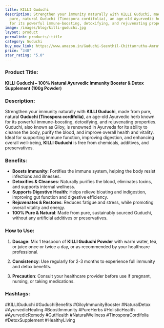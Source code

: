 ```yaml
---
title: KILLI Guduchi
description: Strengthen your immunity naturally with KILLI Guduchi, made from
  pure, natural Guduchi (Tinospora cordifolia), an age-old Ayurvedic herb known
  for its powerful immune-boosting, detoxifying, and rejuvenating properties.
image: /images/blog/killi-guduchi.jpg
layout: product
permalink: products/:title
category: Guduchi
buy_now_link: https://www.amazon.in/Guduchi-Seenthil-Chittamruthu-Amruthaballi-Powder/dp/B00WMMB0KI/ref=sr_1_42?crid=1TX1M06Q0LCMB&tag=m0150-21
price: "340"
star_rating: "5.0"
---
```

### Product Title:
**KILLI Guduchi – 100% Natural Ayurvedic Immunity Booster & Detox Supplement (100g Powder)**

### Description:
Strengthen your immunity naturally with **KILLI Guduchi**, made from pure, natural **Guduchi (Tinospora cordifolia)**, an age-old Ayurvedic herb known for its powerful immune-boosting, detoxifying, and rejuvenating properties. Guduchi, also known as Giloy, is renowned in Ayurveda for its ability to cleanse the body, purify the blood, and improve overall health and vitality. Ideal for supporting immune function, improving digestion, and enhancing overall well-being, **KILLI Guduchi** is free from chemicals, additives, and preservatives.

### Benefits:
- **Boosts Immunity**: Fortifies the immune system, helping the body resist infections and illnesses.
- **Detoxifies & Cleanses**: Naturally purifies the blood, eliminates toxins, and supports internal wellness.
- **Supports Digestive Health**: Helps relieve bloating and indigestion, improving gut function and digestive efficiency.
- **Rejuvenates & Restores**: Reduces fatigue and stress, while promoting overall vitality and energy.
- **100% Pure & Natural**: Made from pure, sustainably sourced Guduchi, without any artificial additives or preservatives.

### How to Use:
1. **Dosage**: Mix 1 teaspoon of **KILLI Guduchi Powder** with warm water, tea, or juice once or twice a day, or as recommended by your healthcare professional.
   
2. **Consistency**: Use regularly for 2-3 months to experience full immunity and detox benefits.

3. **Precaution**: Consult your healthcare provider before use if pregnant, nursing, or taking medications.

### Hashtags:
#KILLIGuduchi #GuduchiBenefits #GiloyImmunityBooster #NaturalDetox #AyurvedicHealing #BoostImmunity #PureHerbs #HolisticHealth #AyurvedicRemedy #GutHealth #NaturalWellness #TinosporaCordifolia #DetoxSupplement #HealthyLiving

